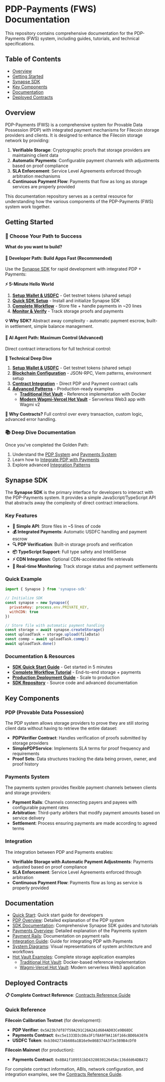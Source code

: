 # PDP-Payments (FWS) Documentation

This repository contains comprehensive documentation for the PDP-Payments (FWS) system, including guides, tutorials, and technical specifications.

## Table of Contents

- [Overview](#overview)
- [Getting Started](#getting-started)
- [Synapse SDK](#synapse-sdk)
- [Key Components](#key-components)
- [Documentation](#documentation)
- [Deployed Contracts](#deployed-contracts)

## Overview

PDP-Payments (FWS) is a comprehensive system for Provable Data Possession (PDP) with integrated payment mechanisms for Filecoin storage providers and clients. It is designed to enhance the Filecoin storage network by providing:

1. **Verifiable Storage**: Cryptographic proofs that storage providers are maintaining client data
2. **Automatic Payments**: Configurable payment channels with adjustments based on proof compliance
3. **SLA Enforcement**: Service Level Agreements enforced through arbitration mechanisms
4. **Continuous Payment Flow**: Payments that flow as long as storage services are properly provided

This documentation repository serves as a central resource for understanding how the various components of the PDP-Payments (FWS) system work together.

## Getting Started

### 🚀 Choose Your Path to Success

**What do you want to build?**

#### 📱 **Developer Path: Build Apps Fast** (Recommended)
Use the [Synapse SDK](https://github.com/FilOzone/synapse-sdk) for rapid development with integrated PDP + Payments:

**⚡ 5-Minute Hello World**
1. **[Setup Wallet & USDFC](docs/setup.md)** - Get testnet tokens (shared setup)
2. **[Quick SDK Setup](docs/sdk/sdk-quickstart.md)** - Install and initialize Synapse SDK
3. **[Complete Workflow](docs/sdk/sdk-workflow.md)** - Store file + handle payments in ~20 lines
4. **[Monitor & Verify](docs/sdk/sdk-monitoring.md)** - Track storage proofs and payments

**💡 Why SDK?** Abstract away complexity - automatic payment escrow, built-in settlement, simple balance management.

#### 🤖 **AI Agent Path: Maximum Control** (Advanced)
Direct contract interactions for full technical control:

**🔧 Technical Deep Dive**
1. **[Setup Wallet & USDFC](docs/setup.md)** - Get testnet tokens (shared setup)
2. **[Blockchain Configuration](docs/setup-detailed.md)** - JSON-RPC, Viem patterns, environment setup
3. **[Contract Integration](docs/contracts-guide.md)** - Direct PDP and Payment contract calls
4. **[Advanced Patterns](docs/examples/hot-vault.md)** - Production-ready examples
   - **[Traditional Hot Vault](docs/examples/hot-vault.md)** - Reference implementation with Docker
   - **[Modern Wagmi-Vercel Hot Vault](docs/examples/wagmi-vercel-hotvault.md)** - Serverless Web3 app with Wagmi v2

**🎯 Why Contracts?** Full control over every transaction, custom logic, advanced error handling.

### 📚 Deep Dive Documentation

Once you've completed the Golden Path:

1. Understand the [PDP System](docs/pdp-overview.md) and [Payments System](docs/payments-overview.md)
2. Learn how to [Integrate PDP with Payments](docs/integration-guide.md)
3. Explore advanced [Integration Patterns](docs/integration/pdp-payments.md)

## Synapse SDK

The **Synapse SDK** is the primary interface for developers to interact with the PDP-Payments system. It provides a simple JavaScript/TypeScript API that abstracts away the complexity of direct contract interactions.

### Key Features

- **🎯 Simple API**: Store files in ~5 lines of code
- **💰 Integrated Payments**: Automatic USDFC handling and payment escrow
- **🔍 PDP Verification**: Built-in storage proofs and verification
- **📦 TypeScript Support**: Full type safety and IntelliSense
- **⚡ CDN Integration**: Optional CDN-accelerated file retrievals
- **🔄 Real-time Monitoring**: Track storage status and payment settlements

### Quick Example

```javascript
import { Synapse } from 'synapse-sdk'

// Initialize SDK
const synapse = new Synapse({
  privateKey: process.env.PRIVATE_KEY,
  withCDN: true
})

// Store file with automatic payment handling
const storage = await synapse.createStorage()
const uploadTask = storage.upload(fileData)
const commp = await uploadTask.commp()
await uploadTask.done()
```

### Documentation & Resources

- **[SDK Quick Start Guide](docs/sdk/sdk-quickstart.md)** - Get started in 5 minutes
- **[Complete Workflow Tutorial](docs/sdk/sdk-workflow.md)** - End-to-end storage + payments
- **[Production Deployment Guide](docs/sdk/sdk-production.md)** - Scale to production
- **[SDK Repository](https://github.com/FilOzone/synapse-sdk)** - Source code and advanced documentation

## Key Components

### PDP (Provable Data Possession)

The PDP system allows storage providers to prove they are still storing client data without having to retrieve the entire dataset:

- **PDPVerifier Contract**: Handles verification of proofs submitted by storage providers
- **SimplePDPService**: Implements SLA terms for proof frequency and requirements
- **Proof Sets**: Data structures tracking the data being proven, owner, and proof history

### Payments System

The payments system provides flexible payment channels between clients and storage providers:

- **Payment Rails**: Channels connecting payers and payees with configurable payment rates
- **Arbitration**: Third-party arbiters that modify payment amounts based on service delivery
- **Settlement**: Process ensuring payments are made according to agreed terms

### Integration

The integration between PDP and Payments enables:

- **Verifiable Storage with Automatic Payment Adjustments**: Payments adjusted based on proof compliance
- **SLA Enforcement**: Service Level Agreements enforced through arbitration
- **Continuous Payment Flow**: Payments flow as long as service is properly provided

## Documentation

- [Quick Start](docs/quick-start.md): Quick start guide for developers
- [PDP Overview](docs/pdp-overview.md): Detailed explanation of the PDP system
- [SDK Documentation](docs/sdk/sdk-quickstart.md): Comprehensive Synapse SDK guides and tutorials
- [Payments Overview](docs/payments-overview.md): Detailed explanation of the Payments system
- [Payment Rails](docs/payments/payment-rails.md): Documentation on payment rails
- [Integration Guide](docs/integration/pdp-payments.md): Guide for integrating PDP with Payments
- [System Diagrams](docs/diagrams.md): Visual representations of system architecture and workflows
- [Hot Vault Examples](docs/examples/hot-vault.md): Complete storage application examples
  - [Traditional Hot Vault](docs/examples/hot-vault.md): Docker-based reference implementation
  - [Wagmi-Vercel Hot Vault](docs/examples/wagmi-vercel-hotvault.md): Modern serverless Web3 application

## Deployed Contracts

**📋 Complete Contract Reference**: [Contracts Reference Guide](docs/contracts-reference.md)

### Quick Reference

**Filecoin Calibration Testnet** (for development):
- **PDP Verifier**: `0x5A23b7df87f59A291C26A2A1d684AD03Ce9B68DC`
- **Payments Contract**: `0xc5e1333D3cD8a3F1f8A9f9A116f166cBD0bA307A`
- **USDFC Token**: `0xb3042734b608a1B16e9e86B374A3f3e389B4cDf0`

**Filecoin Mainnet** (for production):
- **Payments Contract**: `0x8BA1f109551bD432803012645Ac136ddd64DBA72`

For complete contract information, ABIs, network configuration, and integration examples, see the [Contracts Reference Guide](docs/contracts-reference.md).
